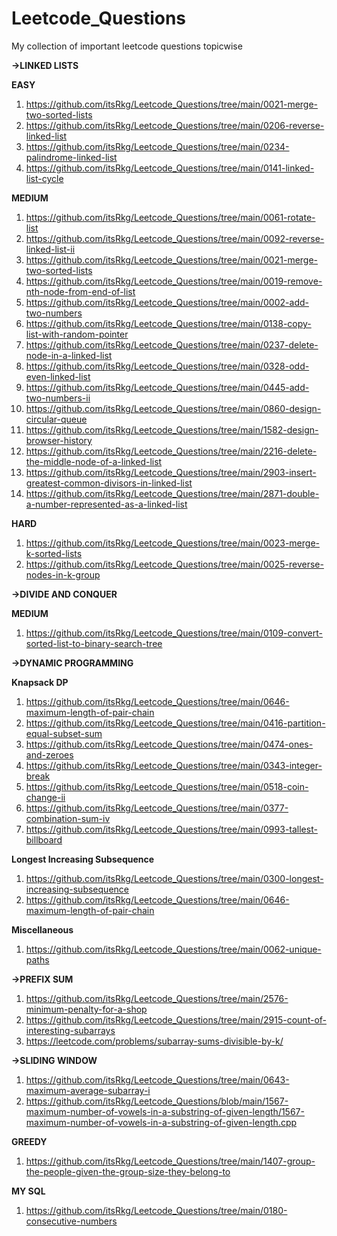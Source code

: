 # Leetcode_Questions
My collection of important leetcode questions topicwise 

**->LINKED LISTS**

  **EASY**
    
  1. https://github.com/itsRkg/Leetcode_Questions/tree/main/0021-merge-two-sorted-lists
  2. https://github.com/itsRkg/Leetcode_Questions/tree/main/0206-reverse-linked-list
  3. https://github.com/itsRkg/Leetcode_Questions/tree/main/0234-palindrome-linked-list
  4. https://github.com/itsRkg/Leetcode_Questions/tree/main/0141-linked-list-cycle

 **MEDIUM**

  1. https://github.com/itsRkg/Leetcode_Questions/tree/main/0061-rotate-list
  2. https://github.com/itsRkg/Leetcode_Questions/tree/main/0092-reverse-linked-list-ii
  3. https://github.com/itsRkg/Leetcode_Questions/tree/main/0021-merge-two-sorted-lists
  4. https://github.com/itsRkg/Leetcode_Questions/tree/main/0019-remove-nth-node-from-end-of-list
  5. https://github.com/itsRkg/Leetcode_Questions/tree/main/0002-add-two-numbers
  6. https://github.com/itsRkg/Leetcode_Questions/tree/main/0138-copy-list-with-random-pointer
  7. https://github.com/itsRkg/Leetcode_Questions/tree/main/0237-delete-node-in-a-linked-list
  8. https://github.com/itsRkg/Leetcode_Questions/tree/main/0328-odd-even-linked-list
  9. https://github.com/itsRkg/Leetcode_Questions/tree/main/0445-add-two-numbers-ii
  10. https://github.com/itsRkg/Leetcode_Questions/tree/main/0860-design-circular-queue
  11. https://github.com/itsRkg/Leetcode_Questions/tree/main/1582-design-browser-history
  12. https://github.com/itsRkg/Leetcode_Questions/tree/main/2216-delete-the-middle-node-of-a-linked-list
  13. https://github.com/itsRkg/Leetcode_Questions/tree/main/2903-insert-greatest-common-divisors-in-linked-list
  14. https://github.com/itsRkg/Leetcode_Questions/tree/main/2871-double-a-number-represented-as-a-linked-list

**HARD**

  1. https://github.com/itsRkg/Leetcode_Questions/tree/main/0023-merge-k-sorted-lists
  2. https://github.com/itsRkg/Leetcode_Questions/tree/main/0025-reverse-nodes-in-k-group

**->DIVIDE AND CONQUER**

 **MEDIUM**

  1. https://github.com/itsRkg/Leetcode_Questions/tree/main/0109-convert-sorted-list-to-binary-search-tree




**->DYNAMIC PROGRAMMING**

 **Knapsack DP**

  1. https://github.com/itsRkg/Leetcode_Questions/tree/main/0646-maximum-length-of-pair-chain
  2. https://github.com/itsRkg/Leetcode_Questions/tree/main/0416-partition-equal-subset-sum
  3. https://github.com/itsRkg/Leetcode_Questions/tree/main/0474-ones-and-zeroes
  4. https://github.com/itsRkg/Leetcode_Questions/tree/main/0343-integer-break
  5. https://github.com/itsRkg/Leetcode_Questions/tree/main/0518-coin-change-ii
  6. https://github.com/itsRkg/Leetcode_Questions/tree/main/0377-combination-sum-iv
  7. https://github.com/itsRkg/Leetcode_Questions/tree/main/0993-tallest-billboard
  
 **Longest Increasing Subsequence**

  1. https://github.com/itsRkg/Leetcode_Questions/tree/main/0300-longest-increasing-subsequence
  2. https://github.com/itsRkg/Leetcode_Questions/tree/main/0646-maximum-length-of-pair-chain

 **Miscellaneous**

  1. https://github.com/itsRkg/Leetcode_Questions/tree/main/0062-unique-paths
 
 **->PREFIX SUM**

  1. https://github.com/itsRkg/Leetcode_Questions/tree/main/2576-minimum-penalty-for-a-shop
  2. https://github.com/itsRkg/Leetcode_Questions/tree/main/2915-count-of-interesting-subarrays
  3. https://leetcode.com/problems/subarray-sums-divisible-by-k/

 **->SLIDING WINDOW**

  1. https://github.com/itsRkg/Leetcode_Questions/tree/main/0643-maximum-average-subarray-i
  2. https://github.com/itsRkg/Leetcode_Questions/blob/main/1567-maximum-number-of-vowels-in-a-substring-of-given-length/1567-maximum-number-of-vowels-in-a-substring-of-given-length.cpp


 **GREEDY**

  1. https://github.com/itsRkg/Leetcode_Questions/tree/main/1407-group-the-people-given-the-group-size-they-belong-to

**MY SQL**

  1. https://github.com/itsRkg/Leetcode_Questions/tree/main/0180-consecutive-numbers
